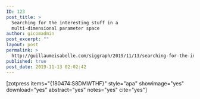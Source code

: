 ```yaml
---
ID: 123
post_title: >
  Searching for the interesting stuff in a
  multi-dimensional parameter space
author: gicomadmin
post_excerpt: ""
layout: post
permalink: >
  http://guillaumeisabelle.com/siggraph/2019/11/13/searching-for-the-interesting-stuff-in-a-multi-dimensional-parameter-space/
published: true
post_date: 2019-11-13 02:02:42
---
```

<!-- wp:paragraph -->



<!-- /wp:paragraph -->

<!-- wp:shortcode --> [zotpress items="{180474:S8DMWTHF}" style="apa" showimage="yes" download="yes" abstract="yes" notes="yes" cite="yes"] 

<!-- /wp:shortcode -->